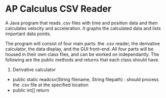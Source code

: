 # AP Calculus CSV Reader
A Java program that reads .csv files with time and position data and then calculates velocity and acceleration. It graphs the calculated data and lists important data points.

The program will consist of four main parts: the .csv reader, the derivative calculator, the data display, and the GUI front-end. All four parts will be housed in their own class files, and can be worked on independantly. The following are the public methods and returns that each class should have.

1. Derivative calculator
- public static readcsv(String filename, String filepath) : should process the .csv file at the specified location
- public int[] return
